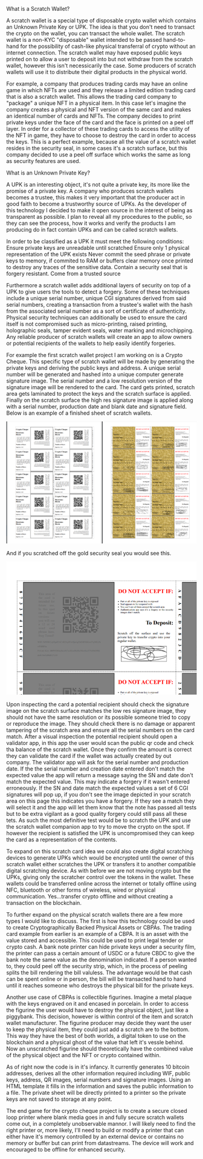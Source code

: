What is a Scratch Wallet?

A scratch wallet is a special type of disposable crypto wallet which contains an Unknown Private Key or UPK. The idea is that you don't need to transact the crypto on the wallet, you can transact the whole wallet. The scratch wallet is a non-KYC "disposable" wallet intended to be passed hand-to-hand for the possibility of cash-like physical transferral of crypto without an internet connection. The scratch wallet may have exposed public keys printed on to allow a user to deposit into but not withdraw from the scratch wallet, however this isn't necessicarily the case. Some producers of scratch wallets will use it to distribute their digital products in the physical world. 

For example, a company that produces trading cards may have an online game in which NFTs are used and they release a limited edition trading card that is also a scratch wallet. This allows the trading card company to "package" a unique NFT in a physical item. In this case let's imagine the company creates a physical and NFT version of the same card and makes an identical number of cards and NFTs. The company decides to print private keys under the face of the card and the face is printed on a peel off layer. In order for a collector of these trading cards to access the utility of the NFT in game, they have to choose to destroy the card in order to access the keys. This is a perfect example, because all the value of a scratch wallet resides in the security seal, in some cases it's a scratch surface, but this company decided to use a peel off surface which works the same as long as security features are used.

What is an Unknown Private Key?

A UPK is an interesting object, it's not quite a private key, its more like the promise of a private key. A company who produces scratch wallets becomes a trustee, this makes it very important that the producer act in good faith to become a trustworthy source of UPKs. As the developer of this technology I decided to make it open source in the interest of being as transparent as possible. I plan to reveal all my procedures to the public, so they can see the process, how it works and verify the products I am producing do in fact contain UPKs and can be called scratch wallets. 

In order to be classified as a UPK it must meet the following conditions:
Ensure private keys are unreadable until scratched
Ensure only 1 physical representation of the UPK exists
Never commit the seed phrase or private keys to memory, if commited to RAM or buffers clear memory once printed to destroy any traces of the sensitive data.
Contain a security seal that is forgery resistant. 
Come from a trusted source

Furthermore a scratch wallet adds additional layers of security on top of a UPK to give users the tools to detect a forgery. Some of these techniques include a unique serial number, unique CGI signatures derived from said serial numbers, creating a transaction from a trustee's wallet with the hash from the associated serial number as a sort of certificate of authenticity. Physical security techniques can additionally be used to ensure the card itself is not compromised such as micro-printing, raised printing, holographic seals, tamper evident seals, water marking and microchipping. Any reliable producer of scratch wallets will create an app to allow owners or potential recipients of the wallets to help easily identify forgeries.

For example the first scratch wallet project I am working on is a Crypto Cheque. This specific type of scratch wallet will be made by generating  the private keys and deriving the public keys and address. A unique serial number will be generated and hashed into a unique computer generate signature image. The serial number and a low resolution version of the signature image will be rendered to the card. The card gets printed, scratch area gets laminated to protect the keys and the scratch surface is applied. Finally on the scratch surface the high res signature image is applied along with a serial number, production date and blank date and signature field. Below is an example of a finished sheet of scratch wallets.

![Examples of a Crypto Cheque Scratch Wallet](Examples/Scratch%20Wallet%20Example.png)

And if you scratched off the gold security seal you would see this.

![Examples of a Scratched UPK](Examples/PrivateKeyRevealed.png)


Upon inspecting the card a potential recipient should check the signature image on the scratch surface matches the low res signature image, they should not have the same resolution or its possible someone tried to copy or reproduce the image. They should check there is no damage or apparent tampering of the scratch area and ensure all the serial numbers on the card match. After a visual inspection the potential recipient should open a validator app, in this app the user would scan the public qr code and check tha balance of the scratch wallet. Once they confirm the amount is correct they can validate the card if the wallet was actually created by out company. The validator app will ask for the serial number and production date. If the the serial number and creation date entered don't match the expected value the app will return a message saying the SN and date don't match the expected value. This may indicate a forgery if it wasn't entered erroneously. If the SN and date match the expected values a set of 6 CGI signatures will pop up, if you don't see the image depicted in your scratch area on this page this indicates you have a forgery. If they see a match they will select it and the app will let them know that the note has passed all tests but to be extra vigilant as a good quality forgery could still pass all these tets. As such the most definitive test would be to scratch the UPK and use the scratch wallet companion app to try to move the crypto on the spot. If however the recipient is satisfied the UPK is uncompromised they can keep the card as a representation of the contents.

To expand on this scratch card idea we could also create digital scratching devices to generate UPKs which would be encrypted until the owner of this scratch wallet either scratches the UPK or transfers it to another compatible digital scratching device. As with before we are not moving crypto but the UPKs, giving only the scratcher control over the tokens in the wallet. These wallets could be transferred online across the internet or totally offline using NFC, bluetooth or other forms of wireless, wired or physical communication. Yes...transfer crypto offline and without creating a transaction on the blockchain.

To further expand on the physical scratch wallets there are a few more types I would like to discuss. The first is how this technology could be used to create Cryptographically Backed Physical Assets or CBPAs. The trading card example from earlier is an example of a CBPA. It is an asset with the value stored and accessible. This could be used to print legal tender or crypto cash. A bank note printer can hide private keys under a security film, the printer can pass a certain amount of USDC or a future CBDC to give the bank note the same value as the denomination indicated. If a person wanted to, they could peel off the security strip, which, in the process of peeling splits the bill rendering the bill valuless. The advantage would be that cash can be spent online or in person, the bill will be transacted hand to hand until it reaches someone who destroys the physical bill for the private keys.

Another use case of CBPAs is collectible figurines. Imagine a metal plaque with the keys engraved on it and encased in porcelain. In order to access the figurine the user would have to destroy the physical object, just like a piggybank. This decision, however is within control of the item and scratch wallet manufacturer. The figurine producer may decide they want the user to keep the physical item, they could just add a scratch are to the bottom. This way they have the best of both worlds, a digital token to use on the blockchain and a physical ghost of the value that left it's vessle behind. Now an unscratched figurine should theoretically have the combined value of the physical object and the NFT or crypto contained within.

As of right now the code is in it's infancy. It currently generates 10 bitcoin addresses, derives all the other information required including WIF, public keys, address, QR images, serial numbers and signature images. Using an HTML template it fills in the information and saves the public information to a file. The private sheet will be directly printed to a printer so the private keys are not saved to storage at any point.

The end game for the crypto cheque project is to create a secure closed loop printer where blank media goes in and fully secure scratch wallets come out, in a completely unobservable mannor. I will likely need to find the right printer or, more likely, I'll need to build or modify a printer that can either have it's memory controlled by an external device or contains no memory or buffer but can print from datastreams. The device will work and encouraged to be offline for enhanced security. 
